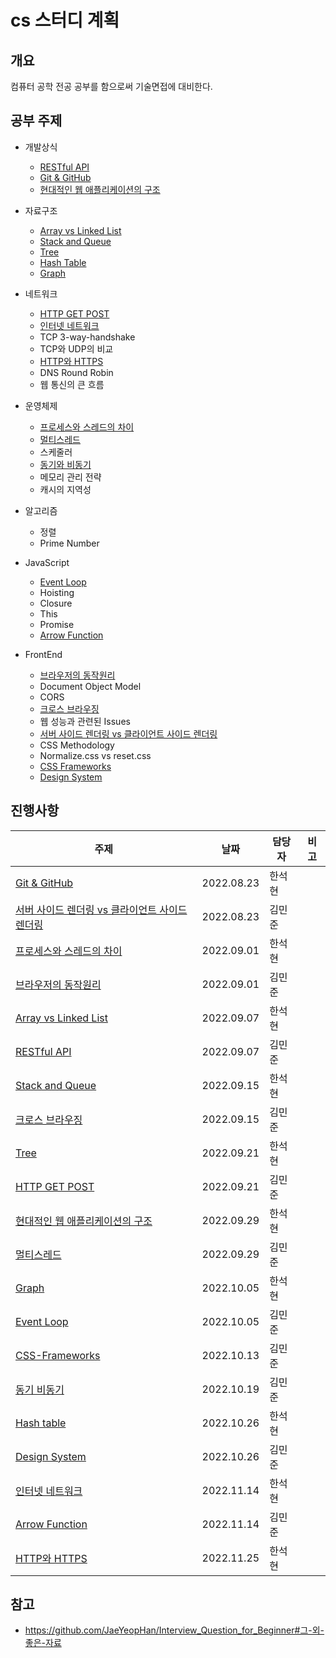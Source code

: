 # cs 스터디 계획

## 개요

컴퓨터 공학 전공 공부를 함으로써 기술면접에 대비한다.

## 공부 주제

- 개발상식
  - [RESTful API](MinJunKim/RestApi.md)
  - [Git & GitHub](HanSeokhyeon/git-github.md)
  - [현대적인 웹 애플리케이션의 구조](HanSeokhyeon/web-application.md)
- 자료구조
  - [Array vs Linked List](HanSeokhyeon/array-and-linked-list.md)
  - [Stack and Queue](HanSeokhyeon/stack-and-queue.md)
  - [Tree](HanSeokhyeon/tree.md)
  - [Hash Table](HanSeokhyeon/hash-table.md)
  - [Graph](HanSeokhyeon/graph.md)
- 네트워크
  - [HTTP GET POST](MinJunKim/HTTP_GET_POST.md)
  - [인터넷 네트워크](HanSeokhyeon/network.md)
  - TCP 3-way-handshake
  - TCP와 UDP의 비교
  - [HTTP와 HTTPS](HanSeokhyeon/http-and-https.md)
  - DNS Round Robin
  - 웹 통신의 큰 흐름
- 운영체제
  - [프로세스와 스레드의 차이](HanSeokhyeon/process-and-thread.md)
  - [멀티스레드](MinJunKim/multi-thread.md)
  - 스케줄러
  - [동기와 비동기](MinJunKim/synchronousasynchronous.md)
  - 메모리 관리 전략
  - 캐시의 지역성
- 알고리즘
  - 정렬
  - Prime Number
- JavaScript
  - [Event Loop](MinJunKim/event-loop.md)
  - Hoisting
  - Closure
  - This
  - Promise
  - [Arrow Function](MinJunKim/Arrow_Function.md)
- FrontEnd

  - [브라우저의 동작원리](MinJunKim/How_Browsers_Work.md)
  - Document Object Model
  - CORS
  - [크로스 브라우징](MinJunKim/CrossBrowsing.md)   
  - 웹 성능과 관련된 Issues
  - [서버 사이드 렌더링 vs 클라이언트 사이드 렌더링](MinJunKim/ServerSideRendering_vs_ClientSideRendering.md)
  - CSS Methodology
  - Normalize.css vs reset.css
  - [CSS Frameworks](MinJunKim/css-framework.md)
  - [Design System](MinJunKim/design_system.md)

## 진행사항

| 주제                                           | 날짜       | 담당자 | 비고 |
| ---------------------------------------------- | ---------- | ------ | ---- |
| [Git & GitHub](HanSeokhyeon/git-github.md)     | 2022.08.23 | 한석현 |      |
| [서버 사이드 렌더링 vs 클라이언트 사이드 렌더링](MinJunKim/ServerSideRendering_vs_ClientSideRendering.md) | 2022.08.23 | 김민준 |      |
| [프로세스와 스레드의 차이](HanSeokhyeon/process-and-thread.md) | 2022.09.01 | 한석현 |      |
| [브라우저의 동작원리](MinJunKim/How_Browsers_Work.md) | 2022.09.01 | 김민준 |      |
| [Array vs Linked List](HanSeokhyeon/array-and-linked-list.md) | 2022.09.07 | 한석현 |  |
| [RESTful API](MinJunKim/RestApi.md) | 2022.09.07 | 김민준 |  |
| [Stack and Queue](HanSeokhyeon/stack-and-queue.md) | 2022.09.15 | 한석현 |  |
| [크로스 브라우징](MinJunKim/CrossBrowsing.md) | 2022.09.15 | 김민준 |  |
| [Tree](HanSeokhyeon/tree.md) | 2022.09.21 | 한석현 |  |
| [HTTP GET POST](MinJunKim/HTTP_GET_POST.md) | 2022.09.21 | 김민준 |  |
| [현대적인 웹 애플리케이션의 구조](HanSeokhyeon/web-application.md) | 2022.09.29 | 한석현 |  |
| [멀티스레드](MinJunKim/multi-thread.md) | 2022.09.29 | 김민준 |  |
| [Graph](HanSeokhyeon/graph.md) | 2022.10.05 | 한석현 |  |
| [Event Loop](MinJunKim/event-loop.md) | 2022.10.05 | 김민준 |  |
|[CSS-Frameworks](MinJunKim/css-framework.md) | 2022.10.13 | 김민준 |  |
|[동기 비동기](MinJunKim/synchronousasynchronous.md) | 2022.10.19 | 김민준 |  |
| [Hash table](HanSeokhyeon/hash-table.md) | 2022.10.26 | 한석현 |  |
| [Design System](MinJunKim/design_system.md)| 2022.10.26 | 김민준 |  |
| [인터넷 네트워크](HanSeokhyeon/network.md) | 2022.11.14 | 한석현 |  |
| [Arrow Function](MinJunKim/Arrow_Function.md)| 2022.11.14 | 김민준 |  |
| [HTTP와 HTTPS](HanSeokhyeon/http-and-https.md) | 2022.11.25 | 한석현 |
 
## 참고

- https://github.com/JaeYeopHan/Interview_Question_for_Beginner#그-외-좋은-자료
